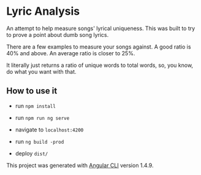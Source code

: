 # Lyric Analysis

An attempt to help measure songs' lyrical uniqueness. This was built to try to prove a point about dumb song lyrics.

There are a few examples to measure your songs against. A good ratio is 40% and above. An average ratio is closer to 25%.

It literally just returns a ratio of unique words to total words, so, you know, do what you want with that.

## How to use it

* run `npm install`
* run `npm run ng serve`
* navigate to `localhost:4200`

* run `ng build -prod`
* deploy `dist/`

This project was generated with [Angular CLI](https://github.com/angular/angular-cli) version 1.4.9.
